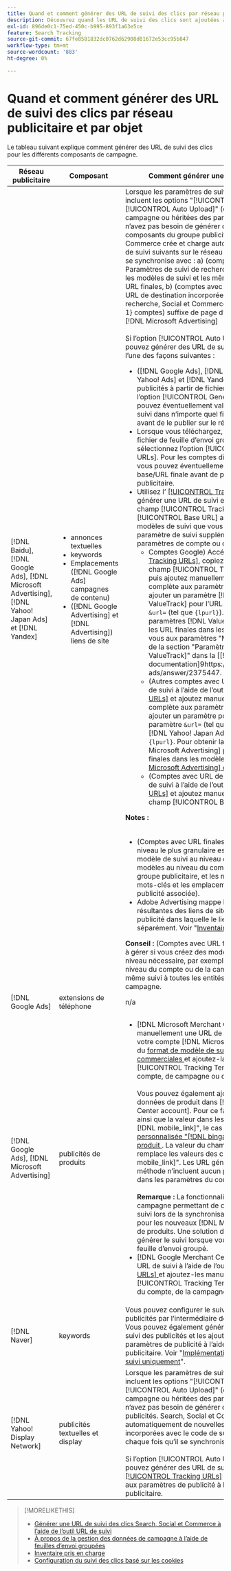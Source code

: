 ```yaml
---
title: Quand et comment générer des URL de suivi des clics par réseau publicitaire et par objet
description: Découvrez quand les URL de suivi des clics sont ajoutées automatiquement et quand et comment les ajouter manuellement pour divers composants de campagne.
exl-id: 896de0c1-75ed-450c-b995-893f1a63e5ce
feature: Search Tracking
source-git-commit: 67fe8581832dc0762d62908d01672e53cc95b847
workflow-type: tm+mt
source-wordcount: '883'
ht-degree: 0%

---
```


# Quand et comment générer des URL de suivi des clics par réseau publicitaire et par objet

Le tableau suivant explique comment générer des URL de suivi des clics pour les différents composants de campagne.

| Réseau publicitaire | Composant | Comment générer une URL de suivi des clics |
| ---- | ---- | ---- |
| [!DNL Baidu], [!DNL Google Ads], [!DNL Microsoft Advertising], [!DNL Yahoo! Japan Ads] et [!DNL Yandex] | <ul><li>annonces textuelles</li><li>keywords</li><li>Emplacements ([!DNL Google Ads] campagnes de contenu)</li><li>([!DNL Google Advertising] et [!DNL Advertising]) liens de site</li></ul> | Lorsque les paramètres de suivi d’une campagne active incluent les options &quot;[!UICONTROL EF Redirect]&quot; et &quot;[!UICONTROL Auto Upload]&quot; (définies au niveau de la campagne ou héritées des paramètres du compte), vous n’avez pas besoin de générer des URL de suivi pour les composants du groupe publicitaire. Search, Social et Commerce crée et charge automatiquement les types d’URL de suivi suivants sur le réseau publicitaire chaque fois qu’il se synchronise avec : a) (comptes avec URL finales) Paramètres de suivi de recherche, Social et Commerce pour les modèles de suivi et les mêmes paramètres ajoutés aux URL finales, b) (comptes avec URL de destination) nouvelles URL de destination incorporées avec le code de suivi de recherche, Social et Commerce, et c) ([!DNL Google Ads] et 1} comptes) suffixe de page d’entrée (suffixe d’URL finale).[!DNL Microsoft Advertising]<br><br>Si l’option [!UICONTROL Auto Upload] est désactivée, vous pouvez générer des URL de suivi pour un composant de l’une des façons suivantes :<ul><li>([!DNL Google Ads], [!DNL Microsoft Advertising], [!DNL Yahoo! Ads] et [!DNL Yandex]) Lorsque vous publiez des publicités à partir de fichiers de flux, sélectionnez l’option [!UICONTROL Generate Tracking URLs]. Vous pouvez éventuellement valider les champs du modèle de suivi dans n’importe quel fichier de feuille d’envoi groupé avant de le publier sur le réseau publicitaire.</li><li>Lorsque vous téléchargez, téléchargez ou publiez un fichier de feuille d’envoi groupé contenant le composant, sélectionnez l’option [!UICONTROL Generate Tracking URLs]. Pour les comptes disposant d’URL de destination, vous pouvez éventuellement valider les champs URL de base/URL finale avant de publier le fichier sur le réseau publicitaire.</li><li>Utilisez l’ [[!UICONTROL Tracking URLs] outil](/help/search-social-commerce/tools/click-tracking-url-generate.md) pour générer une URL de suivi et l’ajouter manuellement au champ [!UICONTROL Tracking Template] ou [!UICONTROL Base URL] approprié. <b>Remarque :</b> Les modèles de suivi que vous générez n’incluent aucun paramètre de suivi supplémentaire spécifié dans les paramètres de compte ou de campagne.<ul><li>Comptes Google) Accédez à l’outil [[!UICONTROL Tracking URLs]](/help/search-social-commerce/tools/click-tracking-url-generate.md), copiez la valeur à l’écran dans le champ [!UICONTROL Tracking Template] approprié, puis ajoutez manuellement la chaîne de suivi complète aux paramètres du composant. Vous devez ajouter un paramètre [!DNL Google Ads] [!DNL ValueTrack] pour l’URL finale après le paramètre `&url=` (tel que `{lpurl}`). Pour obtenir la liste des paramètres [!DNL ValueTrack] permettant d’indiquer les URL finales dans les modèles de suivi, reportez-vous aux paramètres &quot;Modèle de suivi uniquement&quot; de la section &quot;Paramètres disponibles [!DNL ValueTrack]&quot; dans la [[!DNL Google Ads] documentation]9https://support.google.com/google-ads/answer/2375447.</li><li>(Autres comptes avec URL finales) Générez une URL de suivi à l’aide de l’outil [[!UICONTROL Tracking URLs]](/help/search-social-commerce/tools/click-tracking-url-generate.md) et ajoutez manuellement la chaîne de suivi complète aux paramètres du composant. Vous devez ajouter un paramètre pour l’URL finale après le paramètre `&url=` (tel que `{lpurl}`). Pour les comptes [!DNL Yahoo! Japan Ads], utilisez le paramètre `{lpurl}`. Pour obtenir la liste des paramètres [!DNL Microsoft Advertising] permettant d’indiquer les URL finales dans les modèles de suivi, consultez la [[!DNL Microsoft Advertising] documentation](https://help.bingads.microsoft.com/#apex/3/en/56799).</li><li>(Comptes avec URL de destination) Générez une URL de suivi à l’aide de l’outil [[!UICONTROL Tracking URLs]](/help/search-social-commerce/tools/click-tracking-url-generate.md) et ajoutez manuellement l’URL de suivi dans le champ [!UICONTROL Base URL] approprié.</li></ul></li></ul><b>Notes :</b><br><br><ul><li>(Comptes avec URL finales) Le modèle de suivi au niveau le plus granulaire est utilisé (par exemple, un modèle de suivi au niveau du mot-clé remplace les modèles au niveau du compte, de la campagne et du groupe publicitaire, et les modèles de suivi pour les mots-clés et les emplacements remplacent ceux de la publicité associée).</li><li>Adobe Advertising mappe les clics et les recettes résultantes des liens de site au mot-clé associé à la publicité dans laquelle le lien de site est inclus, et non séparément. Voir &quot;[Inventaire pris en charge](/help/search-social-commerce/introduction/supported-inventory.md)&quot;.</li></ul><b>Conseil :</b> (Comptes avec URL finales) Le suivi est plus facile à gérer si vous créez des modèles de suivi au plus haut niveau nécessaire, par exemple, des modèles de suivi au niveau du compte ou de la campagne pour appliquer le même suivi à toutes les entités du compte ou de la campagne. |
| [!DNL Google Ads] | extensions de téléphone | n/a |
| [!DNL Google Ads], [!DNL Microsoft Advertising] | publicités de produits | <ul><li>[!DNL Microsoft Merchant Center] comptes : créez manuellement une URL de suivi pour chaque produit de votre compte [!DNL Microsoft Merchant Center] à l’aide du [ format de modèle de suivi pour les publicités commerciales ](/help/search-social-commerce/tracking/formats-click-tracking-microsoft.md) et ajoutez-la manuellement au champ [!UICONTROL Tracking Template] des paramètres de compte, de campagne ou de groupe de produits.<br><br>Vous pouvez également ajouter l’URL de suivi aux données de produit dans [!DNL Microsoft Merchant Center account]. Pour ce faire, incluez l’URL de suivi, ainsi que la valeur dans les champs &quot;[!DNL link]&quot; ou &quot;[!DNL mobile_link]&quot;, le cas échéant, dans une [colonne personnalisée &quot;[!DNL bingads_redirect]&quot; dans le flux de produit ](https://help.ads.microsoft.com/#apex/3/en/51084). La valeur du champ &quot;[!DNL bingads_redirect]&quot; remplace les valeurs des champs &quot;[!DNL link]&quot; et &quot;[!DNL mobile_link]&quot;. Les URL générées à l’aide de cette méthode n’incluent aucun paramètre de suivi spécifié dans les paramètres du compte.<br><br><b>Remarque :</b> La fonctionnalité de niveau compte et campagne permettant de charger automatiquement le suivi lors de la synchronisation ne génère pas de suivi pour les nouveaux [!DNL Microsoft Advertising] groupes de produits. Une solution de contournement consiste à générer le suivi lorsque vous chargez ou publiez une feuille d’envoi groupé.</li><li>[!DNL Google Merchant Center] comptes : générez des URL de suivi à l’aide de l’outil [[!UICONTROL Tracking URLs] ](/help/search-social-commerce/tools/click-tracking-url-generate.md) et ajoutez-les manuellement aux champs [!UICONTROL Tracking Template] dans les paramètres du compte, de la campagne ou du groupe de produits.</li></ul> |
| [!DNL Naver] | keywords | Vous pouvez configurer le suivi des clics pour toutes les publicités par l’intermédiaire de [ feuilles d’envoi en masse](/help/search-social-commerce/campaign-management/bulksheets/bulksheet-about.md). Vous pouvez également générer manuellement les URL de suivi des publicités et les ajouter manuellement aux paramètres de publicité à l’aide de l’éditeur du réseau publicitaire. Voir &quot;[Implémentation [!DNL Naver] comptes de suivi uniquement](/help/search-social-commerce/campaign-management/naver-tracking-only-account-implement.md)&quot;. |
| [!DNL Yahoo! Display Network] | publicités textuelles et display | Lorsque les paramètres de suivi d’une campagne active incluent les options &quot;[!UICONTROL EF Redirect]&quot; et &quot;[!UICONTROL Auto Upload]&quot; (définies au niveau de la campagne ou héritées des paramètres du compte), vous n’avez pas besoin de générer des URL de suivi pour les publicités. Search, Social et Commerce crée et charge automatiquement de nouvelles URL de destination incorporées avec le code de suivi dans le réseau publicitaire chaque fois qu’il se synchronise avec celui-ci.<br><br>Si l’option [!UICONTROL Auto Upload] est désactivée, vous pouvez générer des URL de suivi à l’aide de l’outil [[!UICONTROL Tracking URLs]](/help/search-social-commerce/tools/click-tracking-url-generate.md) et les ajouter manuellement aux paramètres de publicité à l’aide de l’éditeur du réseau publicitaire. |

>[!MORELIKETHIS]
>
>* [Générer une URL de suivi des clics Search, Social et Commerce à l’aide de l’outil URL de suivi](/help/search-social-commerce/tools/click-tracking-url-generate.md)
>* [À propos de la gestion des données de campagne à l’aide de feuilles d’envoi groupées](/help/search-social-commerce/campaign-management/bulksheets/bulksheet-about.md)
>* [Inventaire pris en charge](/help/search-social-commerce/introduction/supported-inventory.md)
>* [Configuration du suivi des clics basé sur les cookies](/help/search-social-commerce/tracking/click-tracking-set-up.md)
